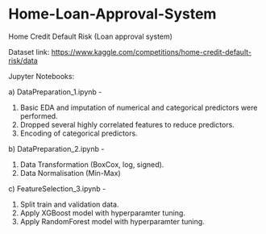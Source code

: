 # Home-Loan-Approval-System

Home Credit Default Risk (Loan approval system)

Dataset link: https://www.kaggle.com/competitions/home-credit-default-risk/data

Jupyter Notebooks:

a) DataPreparation_1.ipynb -
1. Basic EDA and imputation of numerical and categorical predictors were performed.
2. Dropped several highly correlated features to reduce predictors.
3. Encoding of categorical predictors.
    
b) DataPreparation_2.ipynb -
1. Data Transformation (BoxCox, log, signed).
2. Data Normalisation (Min-Max)
    
c) FeatureSelection_3.ipynb -
1. Split train and validation data.
2. Apply XGBoost model with hyperparamter tuning.
3. Apply RandomForest model with hyperparamter tuning.
